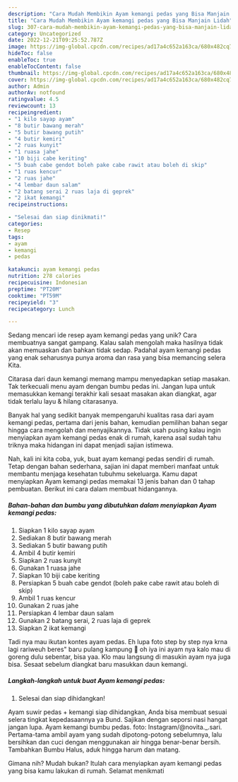 ```yaml
---
description: "Cara Mudah Membikin Ayam kemangi pedas yang Bisa Manjain Lidah"
title: "Cara Mudah Membikin Ayam kemangi pedas yang Bisa Manjain Lidah"
slug: 307-cara-mudah-membikin-ayam-kemangi-pedas-yang-bisa-manjain-lidah
category: Uncategorized
date: 2022-12-21T09:25:52.787Z
image: https://img-global.cpcdn.com/recipes/ad17a4c652a163ca/680x482cq70/ayam-kemangi-pedas-foto-resep-utama.jpg
hideToc: false
enableToc: true
enableTocContent: false
thumbnail: https://img-global.cpcdn.com/recipes/ad17a4c652a163ca/680x482cq70/ayam-kemangi-pedas-foto-resep-utama.jpg
cover: https://img-global.cpcdn.com/recipes/ad17a4c652a163ca/680x482cq70/ayam-kemangi-pedas-foto-resep-utama.jpg
author: Admin
authorAv: notfound
ratingvalue: 4.5
reviewcount: 13
recipeingredient:
- "1 kilo sayap ayam"
- "8 butir bawang merah"
- "5 butir bawang putih"
- "4 butir kemiri"
- "2 ruas kunyit"
- "1 ruasa jahe"
- "10 biji cabe keriting"
- "5 buah cabe gendot boleh pake cabe rawit atau boleh di skip"
- "1 ruas kencur"
- "2 ruas jahe"
- "4 lembar daun salam"
- "2 batang serai 2 ruas laja di geprek"
- "2 ikat kemangi"
recipeinstructions:

- "Selesai dan siap dinikmati!"
categories:
- Resep
tags:
- ayam
- kemangi
- pedas

katakunci: ayam kemangi pedas 
nutrition: 278 calories
recipecuisine: Indonesian
preptime: "PT20M"
cooktime: "PT59M"
recipeyield: "3"
recipecategory: Lunch

---
```





Sedang mencari ide resep ayam kemangi pedas yang unik? Cara membuatnya sangat gampang. Kalau salah mengolah maka hasilnya tidak akan memuaskan dan bahkan tidak sedap. Padahal ayam kemangi pedas yang enak seharusnya punya aroma dan rasa yang bisa memancing selera Kita.





Citarasa dari daun kemangi memang mampu menyedapkan setiap masakan. Tak terkecuali menu ayam dengan bumbu pedas ini. Jangan lupa untuk memasukkan kemangi terakhir kali sesaat masakan akan diangkat, agar tidak terlalu layu &amp; hilang citarasanya.

Banyak hal yang sedikit banyak mempengaruhi kualitas rasa dari ayam kemangi pedas, pertama dari jenis bahan, kemudian pemilihan bahan segar hingga cara mengolah dan menyajikannya. Tidak usah pusing kalau ingin menyiapkan ayam kemangi pedas enak di rumah, karena asal sudah tahu triknya maka hidangan ini dapat menjadi sajian istimewa.






Nah, kali ini kita coba, yuk, buat ayam kemangi pedas sendiri di rumah. Tetap dengan bahan sederhana, sajian ini dapat memberi manfaat untuk membantu menjaga kesehatan tubuhmu sekeluarga. Kamu dapat menyiapkan Ayam kemangi pedas memakai 13 jenis bahan dan 0 tahap pembuatan. Berikut ini cara dalam membuat hidangannya.

<!--inarticleads1-->

##### Bahan-bahan dan bumbu yang dibutuhkan dalam menyiapkan Ayam kemangi pedas:

1. Siapkan 1 kilo sayap ayam
1. Sediakan 8 butir bawang merah
1. Sediakan 5 butir bawang putih
1. Ambil 4 butir kemiri
1. Siapkan 2 ruas kunyit
1. Gunakan 1 ruasa jahe
1. Siapkan 10 biji cabe keriting
1. Persiapkan 5 buah cabe gendot (boleh pake cabe rawit atau boleh di skip)
1. Ambil 1 ruas kencur
1. Gunakan 2 ruas jahe
1. Persiapkan 4 lembar daun salam
1. Gunakan 2 batang serai, 2 ruas laja di geprek
1. Siapkan 2 ikat kemangi


Tadi nya mau ikutan kontes ayam pedas. Eh lupa foto step by step nya krna lagi rariweuh beres&#34; baru pulang kampung 🙈 oh iya ini ayam nya kalo mau di goreng dulu sebentar, bisa yaa. Klo mau langsung di masukin ayam nya juga bisa. Sesaat sebelum diangkat baru masukkan daun kemangi. 

<!--inarticleads2-->

##### Langkah-langkah untuk buat Ayam kemangi pedas:


1. Selesai dan siap dihidangkan!

Ayam suwir pedas + kemangi siap dihidangkan, Anda bisa membuat sesuai selera tingkat kepedasaannya ya Bund. Sajikan dengan seporsi nasi hangat jangan lupa. Ayam kemangi bumbu pedas. foto: Instagram/@novita._.sari. Pertama-tama ambil ayam yang sudah dipotong-potong sebelumnya, lalu bersihkan dan cuci dengan menggunakan air hingga benar-benar bersih. Tambahkan Bumbu Halus, aduk hingga harum dan matang. 

Gimana nih? Mudah bukan? Itulah cara menyiapkan ayam kemangi pedas yang bisa kamu lakukan di rumah. Selamat menikmati
